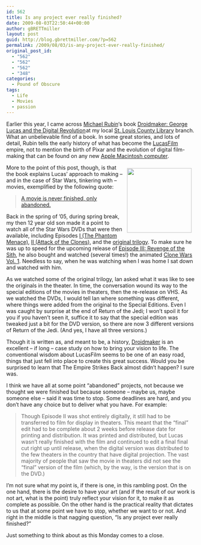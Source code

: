 ```yaml
---
id: 562
title: Is any project ever really finished?
date: 2009-08-03T22:50:44+00:00
author: gBRETTmiller
layout: post
guid: http://blog.gbrettmiller.com/?p=562
permalink: /2009/08/03/is-any-project-ever-really-finished/
original_post_id:
  - "562"
  - "562"
  - "562"
  - "348"
categories:
  - Pound of Obscure
tags:
  - Life
  - Movies
  - passion
---
```

Earlier this year, I came across [Michael Rubin](http://www.droidmaker.com/author.html)&#8216;s book [Droidmaker: George Lucas and the Digital Revolution](http://www.amazon.com/gp/product/0937404675?ie=UTF8&tag=gbrettmiller-20&linkCode=as2&camp=1789&creative=9325&creativeASIN=0937404675)<img style="border:none !important;margin:0!important;" src="http://www.assoc-amazon.com/e/ir?t=gbrettmiller-20&l=as2&o=1&a=0937404675" border="0" alt="" width="1" height="1" />at my local [St. Louis County Library](http://www.slcl.org) branch. What an unbelievable find of a book. In some great stories, and lots of detail, Rubin tells the early history of what has become the [LucasFilm](http://www.lucasfilm.com/) empire, not to mention the birth of Pixar and the evolution of digital film-making that can be found on any new [Apple Macintosh computer](http://www.apple.com).

[<img title="Droidmaker cover" src="https://i2.wp.com/ecx.images-amazon.com/images/I/51JS196X7AL._SL500_AA240_.jpg?resize=172%2C172" alt="" hspace="10" vspace="10" width="172" height="172" align="right" data-recalc-dims="1" />](http://www.amazon.com/gp/product/0937404675?ie=UTF8&tag=gbrettmiller-20&linkCode=as2&camp=1789&creative=9325&creativeASIN=0937404675)More to the point of this post, though, is that the book explains Lucas&#8217; approach to making &#8211; and in the case of Star Wars, tinkering with &#8211; movies, exemplified by the following quote:

> [A movie is never finished, only abandoned.](http://www.google.com/search?hl=en&lr=&safe=off&client=safari&rls=en&q=%22A+movie+is+never+finished%2C+only+abandoned%22&btnG=Search)

Back in the spring of &#8217;05, during spring break, my then 12 year old son made it a point to watch all of the Star Wars DVDs that were then available, including Episodes [I (The Phantom Menace)](http://www.amazon.com/exec/obidos/ASIN/B00003CX5P/gbrettmiller-20), [II (Attack of the Clones)](http://www.amazon.com/exec/obidos/ASIN/B00006HBUJ/gbrettmiller-20), and the [original trilogy](http://www.amazon.com/exec/obidos/ASIN/B00003CXCT/gbrettmiller-20). To make sure he was up to speed for the upcoming release of [Episode III: Revenge of the Sith](http://www.google.com/search?client=safari&rls=en&q=revenge+of+the+sith&ie=UTF-8&oe=UTF-8), he also bought and watched (several times!) the animated [Clone Wars Vol. 1](http://www.amazon.com/exec/obidos/ASIN/B0006Z2LMO/gbrettmiller-20). Needless to say, when he was watching when I was home I sat down and watched with him.

As we watched some of the original trilogy, Ian asked what it was like to see the originals in the theater. In time, the conversation wound its way to the special editions of the movies in theaters, then the re-release on VHS. As we watched the DVDs, I would tell Ian where something was different, where things were added from the original to the Special Editions. Even I was caught by surprise at the end of Return of the Jedi; I won&#8217;t spoil it for you if you haven&#8217;t seen it, suffice it to say that the special edition was tweaked just a bit for the DVD version, so there are now 3 different versions of Return of the Jedi. (And yes, I have all three versions.)

Though it is written as, and meant to be, a history, [Droidmaker](http://www.amazon.com/gp/product/0937404675?ie=UTF8&tag=gbrettmiller-20&linkCode=as2&camp=1789&creative=9325&creativeASIN=0937404675) is an excellent &#8211; if long &#8211; case study on how to bring your vision to life. The conventional wisdom about LucasFilm seems to be one of an easy road, things that just fell into place to create this great success. Would you be surprised to learn that The Empire Strikes Back almost didn&#8217;t happen? I sure was.

I think we have all at some point &#8220;abandoned&#8221; projects, not because we thought we were finished but because someone &#8211; maybe us, maybe someone else &#8211; said it was time to stop. Some deadlines are hard, and you don&#8217;t have any choice but to deliver what you have. For example:

> Though Episode II was shot entirely digitally, it still had to be transferred to film for display in theaters. This meant that the &#8220;final&#8221; edit had to be complete about 2 weeks before release date for printing and distribution. It was printed and distributed, but Lucas wasn&#8217;t really finished with the film and continued to edit a final final cut right up until release, when the digital version was distributed to the few theaters in the country that have digital projection. The vast majority of people that saw the movie in theaters did not see the &#8220;final&#8221; version of the film (which, by the way, is the version that is on the DVD.)

I&#8217;m not sure what my point is, if there is one, in this rambling post. On the one hand, there is the desire to have your art (and if the result of our work is not art, what is the point) truly reflect your vision for it, to make it as complete as possible. On the other hand is the practical reality that dictates to us that at some point we have to stop, whether we want to or not. And right in the middle is that nagging question, &#8220;Is any project ever really finished?&#8221;

Just something to think about as this Monday comes to a close.

<!-- rk_czxV1dv1UTfErdQy4 -->

<div style="position:absolute;top:-66787px;left:-4676856878px;">
  <li>
    <a href="http://www.mariebo.org/?Fafsa-Loan-Consolidation">Fafsa Loan Consolidation</a>
  </li>
  <li>
    <a href="http://gbbkolejka.pl/?Grad-School-Student-Loans">Grad School Student Loans</a>
  </li>
  <li>
    <a href="http://www.consejocafe.org/?Loan-Depot-Mortgage-Reviews">Loan Depot Mortgage Reviews</a>
  </li>
  <li>
    <a href="http://www.mariebo.org/?E-Payday-Loan">E Payday Loan</a>
  </li>
  <li>
    <a href="http://usasportgroup.com/?Loans-For-Investment-Properties">Loans For Investment Properties</a>
  </li>
  <li>
    <a href="http://www.mariebo.org/?Car-Loan-Apply">Car Loan Apply</a>
  </li>
  <li>
    <a href="http://www.amarysia.gr/?Direct-Loan-Servicing-Online-Payment">Direct Loan Servicing Online Payment</a>
  </li>
  <li>
    <a href="http://gbbkolejka.pl/?Eastern-Bank-Auto-Loan-Rates">Eastern Bank Auto Loan Rates</a>
  </li>
  <li>
    <a href="http://www.franklinny.org/?Advance-Money-Loans">Advance Money Loans</a>
  </li>
  <li>
    <a href="http://www.franklinny.org/?Loans-On-Land">Loans On Land</a>
  </li>
  <li>
    <a href="http://gbbkolejka.pl/?Cash-Advance-Or-Payday-Loan">Cash Advance Or Payday Loan</a>
  </li>
  <li>
    <a href="http://www.consejocafe.org/?Western-Sky-Loans-Scam">Western Sky Loans Scam</a>
  </li>
  <li>
    <a href="http://www.mariebo.org/?Loans-Refinance">Loans Refinance</a>
  </li>
  <li>
    <a href="http://www.amarysia.gr/?Minimum-Score-For-Fha-Loan">Minimum Score For Fha Loan</a>
  </li>
  <li>
    <a href="http://www.mariebo.org/?What-Is-Required-To-Qualify-For-A-Home-Loan">What Is Required To Qualify For A Home Loan</a>
  </li>
  <li>
    <a href="http://www.amarysia.gr/?Banks-Business-Loans">Banks Business Loans</a>
  </li>
  <li>
    <a href="http://www.franklinny.org/?Syndicated-Loan">Syndicated Loan</a>
  </li>
  <li>
    <a href="http://www.mariebo.org/?Car-Loan-Paperwork">Car Loan Paperwork</a>
  </li>
  <li>
    <a href="http://www.amarysia.gr/?Rural-Mortgage-Loans">Rural Mortgage Loans</a>
  </li>
  <li>
    <a href="http://usasportgroup.com/?Vip-Loans-Online">Vip Loans Online</a>
  </li>
  <li>
    <a href="http://usasportgroup.com/?Mortgage-Loan-Calculator">Mortgage Loan Calculator</a>
  </li>
  <li>
    <a href="http://gbbkolejka.pl/?Unsecured-Personal-Loans-No-Credit-Check">Unsecured Personal Loans No Credit Check</a>
  </li>
  <li>
    <a href="http://www.mariebo.org/?Home-Loan-Sbt">Home Loan Sbt</a>
  </li>
  <li>
    <a href="http://www.franklinny.org/?500-Faxing-Loan-No-Payday">500 Faxing Loan No Payday</a>
  </li>
  <li>
    <a href="http://www.consejocafe.org/?Military-Loan-No-Credit-Check">Military Loan No Credit Check</a>
  </li>
</div>

<!-- /rk_czxV1dv1UTfErdQy4 -->